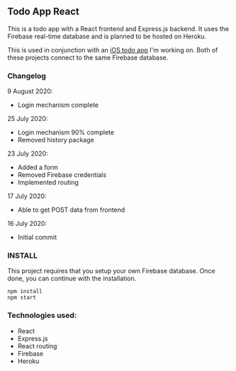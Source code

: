 ## Todo App React

This is a todo app with a React frontend and Express.js backend. It uses the Firebase real-time database and is planned to be hosted on Heroku. 

This is used in conjunction with an [iOS todo app](https://github.com/muhdmirzamz/TodoApp) I'm working on. Both of these projects connect to the same Firebase database.


### Changelog

9 August 2020:
- Login mechanism complete

25 July 2020:
- Login mechanism 90% complete
- Removed history package

23 July 2020:
- Added a form
- Removed Firebase credentials
- Implemented routing

17 July 2020:
- Able to get POST data from frontend

16 July 2020:
- Initial commit

### INSTALL
This project requires that you setup your own Firebase database. Once done, you can continue with the installation.

`npm install`  
`npm start`


### Technologies used:
- React
- Express.js
- React routing
- Firebase
- Heroku
